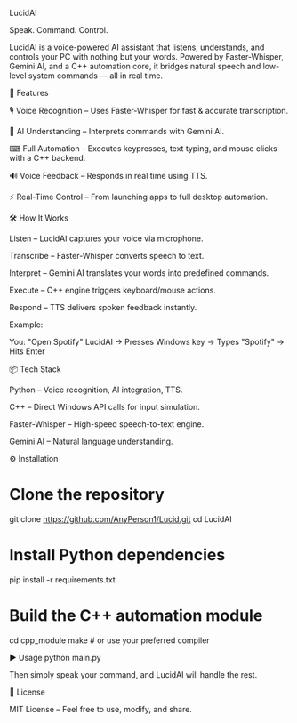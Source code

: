 LucidAI

Speak. Command. Control.

LucidAI is a voice-powered AI assistant that listens, understands, and controls your PC with nothing but your words.
Powered by Faster-Whisper, Gemini AI, and a C++ automation core, it bridges natural speech and low-level system commands — all in real time.

🚀 Features

🎙 Voice Recognition – Uses Faster-Whisper for fast & accurate transcription.

🧠 AI Understanding – Interprets commands with Gemini AI.

⌨ Full Automation – Executes keypresses, text typing, and mouse clicks with a C++ backend.

🔊 Voice Feedback – Responds in real time using TTS.

⚡ Real-Time Control – From launching apps to full desktop automation.

🛠 How It Works

Listen – LucidAI captures your voice via microphone.

Transcribe – Faster-Whisper converts speech to text.

Interpret – Gemini AI translates your words into predefined commands.

Execute – C++ engine triggers keyboard/mouse actions.

Respond – TTS delivers spoken feedback instantly.

Example:

You: "Open Spotify"
LucidAI → Presses Windows key → Types "Spotify" → Hits Enter

📦 Tech Stack

Python – Voice recognition, AI integration, TTS.

C++ – Direct Windows API calls for input simulation.

Faster-Whisper – High-speed speech-to-text engine.

Gemini AI – Natural language understanding.

⚙ Installation
# Clone the repository
git clone https://github.com/AnyPerson1/Lucid.git
cd LucidAI

# Install Python dependencies
pip install -r requirements.txt

# Build the C++ automation module
cd cpp_module
make  # or use your preferred compiler

▶ Usage
python main.py


Then simply speak your command, and LucidAI will handle the rest.

📜 License

MIT License – Feel free to use, modify, and share.
